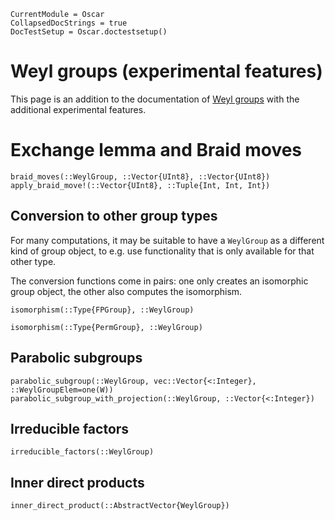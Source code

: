 ```@meta
CurrentModule = Oscar
CollapsedDocStrings = true
DocTestSetup = Oscar.doctestsetup()
```

# Weyl groups (experimental features)

This page is an addition to the documentation of [Weyl groups](@ref) with the additional experimental features.

# Exchange lemma and Braid moves

```@docs
braid_moves(::WeylGroup, ::Vector{UInt8}, ::Vector{UInt8})
apply_braid_move!(::Vector{UInt8}, ::Tuple{Int, Int, Int})
```

## Conversion to other group types

For many computations, it may be suitable to have a `WeylGroup` as a different kind of group object, to e.g. use functionality that is only available for that other type.

The conversion functions come in pairs: one only creates an isomorphic group object, the other also computes the isomorphism.

```@docs
isomorphism(::Type{FPGroup}, ::WeylGroup)
```

```@docs
isomorphism(::Type{PermGroup}, ::WeylGroup)
```

## Parabolic subgroups

```@docs
parabolic_subgroup(::WeylGroup, vec::Vector{<:Integer}, ::WeylGroupElem=one(W))
parabolic_subgroup_with_projection(::WeylGroup, ::Vector{<:Integer})
```

## Irreducible factors

```@docs
irreducible_factors(::WeylGroup)
```

## Inner direct products

```@docs
inner_direct_product(::AbstractVector{WeylGroup})
```